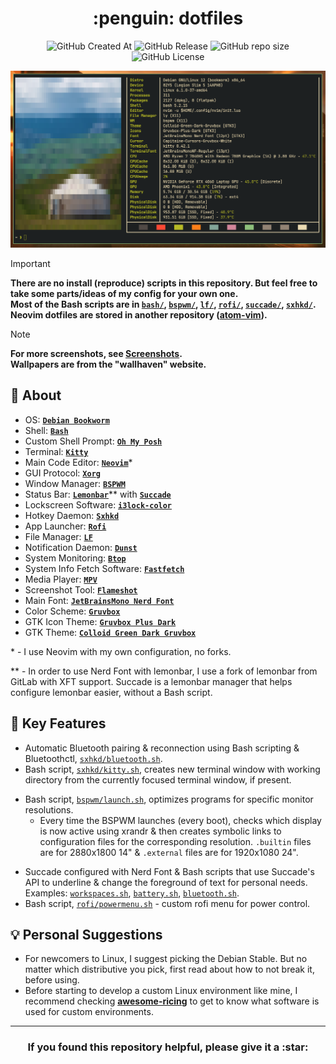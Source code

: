 <h1 align="center">:penguin: dotfiles</h1>

<p align="center">

<img alt="GitHub Created At" src="https://img.shields.io/github/created-at/bearbaka/dotfiles?style=for-the-badge">
<img alt="GitHub Release" src="https://img.shields.io/github/v/release/bearbaka/dotfiles?sort=date&display_name=release&style=for-the-badge">
<img alt="GitHub repo size" src="https://img.shields.io/github/repo-size/bearbaka/dotfiles?style=for-the-badge">
<img alt="GitHub License" src="https://img.shields.io/github/license/bearbaka/dotfiles?style=for-the-badge">

</p>

![System Info](.github/screenshots/screenshot_1.png)

> [!IMPORTANT]
> **There are no install (reproduce) scripts in this repository. But feel free to take some parts/ideas of my config for your own one.**\
> **Most of the Bash scripts are in [`bash/`](bash/), [`bspwm/`](bspwm/), [`lf/`](lf/), [`rofi/`](rofi/), [`succade/`](succade/), [`sxhkd/`](sxhkd/).**\
> **Neovim dotfiles are stored in another repository ([**atom-vim**](https://github.com/bearbaka/atom-vim)).**

> [!NOTE]
> **For more screenshots, see [Screenshots](https://github.com/bearbaka/dotfiles/wiki/Screenshots).**\
> **Wallpapers are from the "wallhaven" website.**

## :green_book: About

- OS: [**`Debian Bookworm`**](https://www.debian.org/releases/bookworm/)
- Shell: [**`Bash`**](https://www.gnu.org/software/bash/)
- Custom Shell Prompt: [**`Oh My Posh`**](https://ohmyposh.dev/)
- Terminal: [**`Kitty`**](https://sw.kovidgoyal.net/kitty/)
- Main Code Editor: [**`Neovim`**](https://neovim.io/)\*
- GUI Protocol: [**`Xorg`**](https://wiki.archlinux.org/title/Xorg)
- Window Manager: [**`BSPWM`**](https://github.com/baskerville/bspwm)
- Status Bar: [**`Lemonbar`**](https://gitlab.com/protesilaos/lemonbar-xft)** with [**`Succade`**](https://github.com/domsson/succade)
- Lockscreen Software: [**`i3lock-color`**](https://github.com/Raymo111/i3lock-color)
- Hotkey Daemon: [**`Sxhkd`**](https://github.com/baskerville/sxhkd)
- App Launcher: [**`Rofi`**](https://github.com/davatorium/rofi)
- File Manager: [**`LF`**](https://github.com/gokcehan/lf)
- Notification Daemon: [**`Dunst`**](https://github.com/dunst-project/dunst)
- System Monitoring: [**`Btop`**](https://github.com/aristocratos/btop)
- System Info Fetch Software: [**`Fastfetch`**](https://github.com/fastfetch-cli/fastfetch)
- Media Player: [**`MPV`**](https://mpv.io/)
- Screenshot Tool: [**`Flameshot`**](https://flameshot.org/)
- Main Font: [**`JetBrainsMono Nerd Font`**](https://github.com/ryanoasis/nerd-fonts)
- Color Scheme: [**`Gruvbox`**](https://github.com/morhetz/gruvbox)
- GTK Icon Theme: [**`Gruvbox Plus Dark`**](https://github.com/SylEleuth/gruvbox-plus-icon-pack)
- GTK Theme: [**`Colloid Green Dark Gruvbox`**](https://github.com/vinceliuice/Colloid-gtk-theme)
<p>

\* - I use Neovim with my own configuration, no forks.<br>

\*\* - In order to use Nerd Font with lemonbar, I use a fork of lemonbar from GitLab with XFT support. Succade is a lemonbar manager that helps configure lemonbar easier, without a Bash script.

</p>

## :rocket: Key Features

- Automatic Bluetooth pairing & reconnection using Bash scripting & Bluetoothctl, [`sxhkd/bluetooth.sh`](sxhkd/bluetooth.sh).
- Bash script, [`sxhkd/kitty.sh`](sxhkd/kitty.sh), creates new terminal window with working directory from the currently focused terminal window, if present.
* Bash script, [`bspwm/launch.sh`](bspwm/launch.sh), optimizes programs for specific monitor resolutions.
    * Every time the BSPWM launches (every boot), checks which display is now active using xrandr & then creates symbolic links to configuration files for the corresponding resolution. `.builtin` files are for 2880x1800 14" & `.external` files are for 1920x1080 24".
- Succade configured with Nerd Font & Bash scripts that use Succade's API to underline & change the foreground of text for personal needs. Examples: [`workspaces.sh`](succade/workspaces.sh), [`battery.sh`](succade/battery.sh), [`bluetooth.sh`](succade/bluetooth.sh).
- Bash script, [`rofi/powermenu.sh`](rofi/powermenu.sh) - custom rofi menu for power control.

## :bulb: Personal Suggestions

- For newcomers to Linux, I suggest picking the Debian Stable. But no matter which distributive you pick, first read about how to not break it, before using.
- Before starting to develop a custom Linux environment like mine, I recommend checking [**awesome-ricing**](https://github.com/fosslife/awesome-ricing) to get to know what software is used for custom environments.

---

<h3 align=center>If you found this repository helpful, please give it a :star:</h3>
